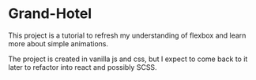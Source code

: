 # Grand-Hotel

This project is a tutorial to refresh my understanding of flexbox and learn more about simple animations.

The project is created in vanilla js and css, but I expect to come back to it later to refactor into react and possibly SCSS.